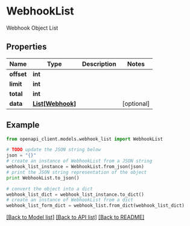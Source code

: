 # WebhookList

Webhook Object List

## Properties
Name | Type | Description | Notes
------------ | ------------- | ------------- | -------------
**offset** | **int** |  | 
**limit** | **int** |  | 
**total** | **int** |  | 
**data** | [**List[Webhook]**](Webhook.md) |  | [optional] 

## Example

```python
from openapi_client.models.webhook_list import WebhookList

# TODO update the JSON string below
json = "{}"
# create an instance of WebhookList from a JSON string
webhook_list_instance = WebhookList.from_json(json)
# print the JSON string representation of the object
print WebhookList.to_json()

# convert the object into a dict
webhook_list_dict = webhook_list_instance.to_dict()
# create an instance of WebhookList from a dict
webhook_list_form_dict = webhook_list.from_dict(webhook_list_dict)
```
[[Back to Model list]](../README.md#documentation-for-models) [[Back to API list]](../README.md#documentation-for-api-endpoints) [[Back to README]](../README.md)


